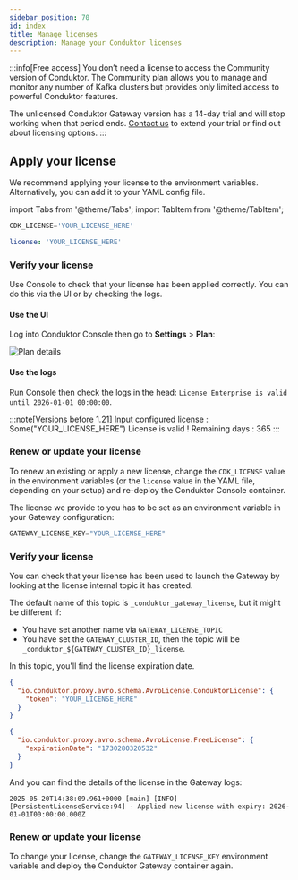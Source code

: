 ```yaml
---
sidebar_position: 70
id: index
title: Manage licenses 
description: Manage your Conduktor licenses
---
```


:::info[Free access]
You don’t need a license to access the Community version of Conduktor. The Community plan allows you to manage and monitor any number of Kafka clusters but provides only limited access to powerful Conduktor features.

The unlicensed Conduktor Gateway version has a 14-day trial and will stop working when that period ends. [Contact us](https://conduktor.io/contact) to extend your trial or find out about licensing options.
:::

## Apply your license

We recommend applying your license to the environment variables. Alternatively, you can add it to your YAML config file.

import Tabs from '@theme/Tabs';
import TabItem from '@theme/TabItem';

<Tabs>
<TabItem value="First Tab" label="Use Console">

<Tabs>
<TabItem value="Environment Variables" label="Environment variables">

```js title=".env"
CDK_LICENSE='YOUR_LICENSE_HERE'
```

</TabItem>

<TabItem value="YAML  File" label="YAML file">

```yaml title="platform-config.yaml"
license: 'YOUR_LICENSE_HERE'
```

</TabItem>
</Tabs>

### Verify your license

Use Console to check that your license has been applied correctly. You can do this via the UI or by checking the logs.

#### Use the UI

Log into Conduktor Console then go to **Settings** > **Plan**:

![Plan details](/guides/plan-details.png)

#### Use the logs

Run Console then check the logs in the head: `License Enterprise is valid until 2026-01-01 00:00:00`.

:::note[Versions before 1.21]
Input configured license : Some("YOUR_LICENSE_HERE")
License is valid ! Remaining days : 365
:::

### Renew or update your license

To renew an existing or apply a new license, change the `CDK_LICENSE` value in the environment variables (or the `license` value in the YAML file, depending on your setup) and re-deploy the Conduktor Console container.

</TabItem>

<TabItem value="Second Tab" label="Use Gateway">

The license we provide to you has to be set as an environment variable in your Gateway configuration:

```js title=".env"
GATEWAY_LICENSE_KEY="YOUR_LICENSE_HERE"
```

### Verify your license

You can check that your license has been used to launch the Gateway by looking at the license internal topic it has created.

The default name of this topic is `_conduktor_gateway_license`, but it might be different if:

- You have set another name via `GATEWAY_LICENSE_TOPIC`
- You have set the `GATEWAY_CLUSTER_ID`, then the topic will be `_conduktor_${GATEWAY_CLUSTER_ID}_license`.

In this topic, you'll find the license expiration date.

<Tabs>
<TabItem value="Enterprise plan" label="Enterprise plan">

```json
{
  "io.conduktor.proxy.avro.schema.AvroLicense.ConduktorLicense": {
    "token": "YOUR_LICENSE_HERE"
  }
}
```

</TabItem>

<TabItem value="Free plan" label="Free plan">

```json
{
  "io.conduktor.proxy.avro.schema.AvroLicense.FreeLicense": {
    "expirationDate": "1730280320532"
  }
}
```

</TabItem>
</Tabs>

And you can find the details of the license in the Gateway logs:

```
2025-05-20T14:38:09.961+0000 [main] [INFO] [PersistentLicenseService:94] - Applied new license with expiry: 2026-01-01T00:00:00.000Z
```

### Renew or update your license

To change your license, change the `GATEWAY_LICENSE_KEY` environment variable and deploy the Conduktor Gateway container again.

</TabItem>
</Tabs>
